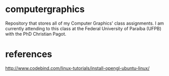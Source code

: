# computergraphics
Repository that stores all of my Computer Graphics' class assignments. I am currently attending to this class at the Federal University of Paraíba (UFPB) with the PhD Christian Pagot.

# references
http://www.codebind.com/linux-tutorials/install-opengl-ubuntu-linux/
